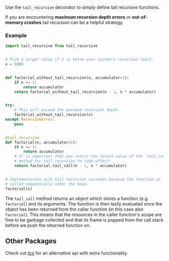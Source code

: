Use the `tail_recursive` decorator to simply define tail recursive functions.

If you are encountering **maximum recursion depth errors** or **out-of-memory crashes** tail recursion can be a helpful strategy.

### Example

```python
import tail_recursive from tail_recursive


# Pick a larger value if n is below your system's recursion limit.
x = 5000


def factorial_without_tail_recursion(n, accumulator=1):
    if n == 1:
        return accumulator
    return factorial_without_tail_recursion(n - 1, n * accumulator)


try:
    # This will exceed the maximum recursion depth.
    factorial_without_tail_recursion(x)
except RecursionError:
    pass


@tail_recursive
def factorial(n, accumulator=1):
    if n == 1:
        return accumulator
    # It is important that you return the return value of the `tail_call`
    # method for tail recursion to take effect!
    return factorial.tail_call(n - 1, n * accumulator)


# Implementation with tail recursion succeeds because the function is
# called sequentially under the hood.
factorial(x)
```

The `tail_call` method returns an object which stores a function (e.g. `factorial`) and
its arguments. The function is then lazily evaluated once the object has been returned
from the caller function (in this case also `factorial`). This means that the
resources in the caller function's scope are free to be garbage collected and that its
frame is popped from the call stack before we push the returned function on.

## Other Packages

Check out [tco](https://github.com/baruchel/tco) for an alternative api with extra functionality.
